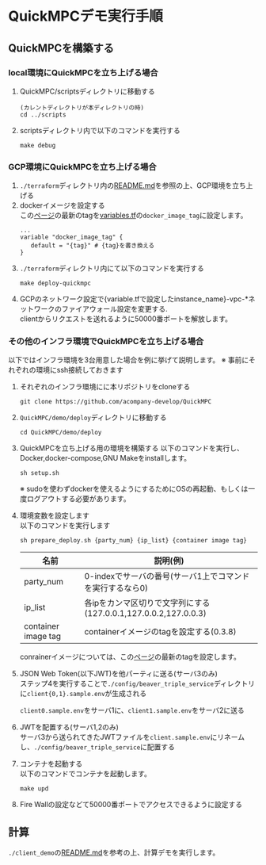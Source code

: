 # QuickMPCデモ実行手順

## QuickMPCを構築する

### local環境にQuickMPCを立ち上げる場合
1. QuickMPC/scriptsディレクトリに移動する
    ```
    (カレントディレクトリが本ディレクトリの時)
    cd ../scripts
    ```
2. scriptsディレクトリ内で以下のコマンドを実行する
    ```
    make debug
    ```
### GCP環境にQuickMPCを立ち上げる場合
1. `./terraform`ディレクトリ内の[README.md](terraform/README.md)を参照の上、GCP環境を立ち上げる
2. dockerイメージを設定する <br>
    この[ページ](https://github.com/acompany-develop/QuickMPC/tags)の最新のtagを[variables.tf](./terraform/deploy/vaiables.tf)の`docker_image_tag`に設定します。
    ```
    ...
    variable "docker_image_tag" {
       default = "{tag}" # {tag}を書き換える
    }
    ```
3. `./terraform`ディレクトリ内にて以下のコマンドを実行する
    ```
    make deploy-quickmpc
    ```
4. GCPのネットワーク設定で{variable.tfで設定したinstance_name}-vpc-*ネットワークのファイアウォール設定を変更する. <br>
    clientからリクエストを送れるように50000番ポートを解放します。

### その他のインフラ環境でQuickMPCを立ち上げる場合
以下ではインフラ環境を3台用意した場合を例に挙げて説明します。
※ 事前にそれぞれの環境にssh接続しておきます
1. それぞれのインフラ環境にに本リポジトリをcloneする
    ```
    git clone https://github.com/acompany-develop/QuickMPC
    ```
2. `QuickMPC/demo/deploy`ディレクトリに移動する
    ```
    cd QuickMPC/demo/deploy
    ```
3. QuickMPCを立ち上げる用の環境を構築する
    以下のコマンドを実行し、Docker,docker-compose,GNU Makeをinstallします。
    ```
    sh setup.sh
    ```
    ※ sudoを使わずdockerを使えるようにするためにOSの再起動、もしくは一度ログアウトする必要があります。
4. 環境変数を設定します <br>
    以下のコマンドを実行します
    ```
    sh prepare_deploy.sh {party_num} {ip_list} {container image tag}
    ```
    |  名前  |  説明(例)  |
    | ----  | ---- |
    |  party_num  |  0-indexでサーバの番号(サーバ1上でコマンドを実行するなら0)  |
    |  ip_list  |  各ipをカンマ区切りで文字列にする(127.0.0.1,127.0.0.2,127.0.0.3)  |
    |  container image tag  |  containerイメージのtagを設定する(0.3.8)  |
    conrainerイメージについては、この[ページ](https://github.com/acompany-develop/QuickMPC/tags)の最新のtagを設定します。
5. JSON Web Token(以下JWT)を他パーティに送る(サーバ3のみ) <br>
    ステップ4を実行することで`./config/beaver_triple_service`ディレクトリに`client{0,1}.sample.env`が生成される

    `client0.sample.env`をサーバ1に、`client1.sample.env`をサーバ2に送る

6. JWTを配置する(サーバ1,2のみ) <br>
    サーバ3から送られてきたJWTファイルを`client.sample.env`にリネームし、`./config/beaver_triple_service`に配置する
7. コンテナを起動する <br>
    以下のコマンドでコンテナを起動します。
    ```
    make upd
    ```
8. Fire Wallの設定などて50000番ポートでアクセスできるように設定する

## 計算
`./client_demo`の[README.md](./client_demo/README-ja.md)を参考の上、計算デモを実行します。
